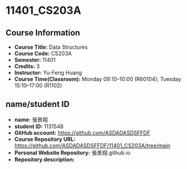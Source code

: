 # 11401_CS203A
## Course Information
- **Course Title:** Data Structures  
- **Course Code:** CS203A  
- **Semester:** 11401  
- **Credits:** 3  
- **Instructor:** Yu-Feng Huang  
- **Course Time(Classroom):** Monday 09:10–10:00 (R60104); Tuesday 15:10–17:00 (R1102)  
## name/student ID 
- **name:** 張景翔
- **student ID:** 1131548
- **GitHub account:** https://github.com/ASDADASDSFFDF
- **Course Repository URL:** https://github.com/ASDADASDSFFDF/11401_CS203A/tree/main
- **Personal Website Repository:** 張景翔.github.io
- **Repository description:**


